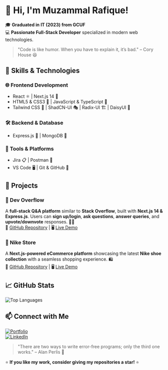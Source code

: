 # 👋 Hi, I'm Muzammal Rafique!

🎓 **Graduated in IT (2023) from GCUF**  
💻 **Passionate Full-Stack Developer** specialized in modern web technologies.  

> "Code is like humor. When you have to explain it, it’s bad." – Cory House 😆

## 🚀 Skills & Technologies

### 🌐 Frontend Development
- React ⚛️ | Next.js 14 🚀
- HTML5 & CSS3 🎨 | JavaScript & TypeScript 📜
- Tailwind CSS 💨 | ShadCN-UI 🎭 | Radix-UI 🏗️ | DaisyUI 🌼

### 🛠 Backend & Database
- Express.js 🚀 | MongoDB 🍃

### 🔧 Tools & Platforms
- Jira 📋 | Postman 📡
- VS Code 🖥️ | Git & GitHub 🐙

## 📌 Projects

### 📢 Dev Overflow 
A **full-stack Q&A platform** similar to **Stack Overflow**, built with **Next.js 14 & Express.js**. Users can **sign up/login**, **ask questions**, **answer queries**, and **upvote/downvote** responses. 📢💡  
🔗 [GitHub Repository](https://github.com/Muzammal-Rafique/DevFlow) | 🖥️ [Live Demo](https://dev-flow-ten.vercel.app/)  

### 👟 Nike Store 
A **Next.js-powered eCommerce platform** showcasing the latest **Nike shoe collection** with a seamless shopping experience. 🛍️  
🔗 [GitHub Repository](#) | 🖥️ [Live Demo](#)  

## 📈 GitHub Stats

![Top Languages](https://github-readme-stats.vercel.app/api/top-langs/?username=Muzammal-Rafique&layout=compact&theme=dark)

## 📫 Connect with Me
[![Portfolio](https://img.shields.io/badge/Portfolio-%23000000.svg?style=flat&logo=firefox&logoColor=white)](https://your-portfolio-link.com)  
[![LinkedIn](https://img.shields.io/badge/LinkedIn-blue?style=flat&logo=linkedin)](https://www.linkedin.com/in/muzammalrafique26/)  

> "There are two ways to write error-free programs; only the third one works." – Alan Perlis 🤣

⭐ **If you like my work, consider giving my repositories a star!** ⭐
